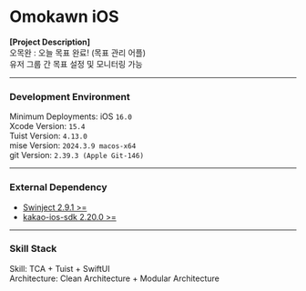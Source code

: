 # Omokawn iOS

**[Project Description]**  
오목완 : 오늘 목표 완료! (목표 관리 어플)  
유저 그룹 간 목표 설정 및 모니터링 가능  

---  

### Development Environment

Minimum Deployments: iOS `16.0`  
Xcode Version: `15.4`  
Tuist Version: `4.13.0`  
mise Version: `2024.3.9 macos-x64`  
git Version: `2.39.3 (Apple Git-146)`  

---  

### External Dependency  

- [Swinject 2.9.1 >=](https://github.com/Swinject/Swinject)  
- [kakao-ios-sdk 2.20.0 >=](https://github.com/kakao/kakao-ios-sdk)  

---  

### Skill Stack

Skill: TCA + Tuist + SwiftUI  
Architecture: Clean Architecture + Modular Architecture  